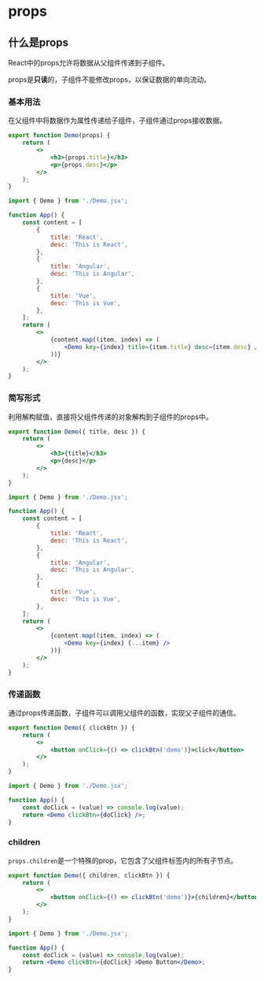 # props

## 什么是props
React中的props允许将数据从父组件传递到子组件。

props是**只读**的，子组件不能修改props，以保证数据的单向流动。

### 基本用法
在父组件中将数据作为属性传递给子组件，子组件通过props接收数据。
```jsx
export function Demo(props) {
    return (
        <>
            <h3>{props.title}</h3>
            <p>{props.desc}</p>
        </>
    );
}
```

```jsx
import { Demo } from './Demo.jsx';

function App() {
    const content = [
        {
            title: 'React',
            desc: 'This is React',
        },
        {
            title: 'Angular',
            desc: 'This is Angular',
        },
        {
            title: 'Vue',
            desc: 'This is Vue',
        },
    ];
    return (
        <>
            {content.map((item, index) => (
                <Demo key={index} title={item.title} desc={item.desc} />
            ))}
        </>
    );
}
```

### 简写形式
利用解构赋值，直接将父组件传递的对象解构到子组件的props中。
```jsx
export function Demo({ title, desc }) {
    return (
        <>
            <h3>{title}</h3>
            <p>{desc}</p>
        </>
    );
}
```
```jsx
import { Demo } from './Demo.jsx';

function App() {
    const content = [
        {
            title: 'React',
            desc: 'This is React',
        },
        {
            title: 'Angular',
            desc: 'This is Angular',
        },
        {
            title: 'Vue',
            desc: 'This is Vue',
        },
    ];
    return (
        <>
            {content.map((item, index) => (
                <Demo key={index} {...item} />
            ))}
        </>
    );
}
```
### 传递函数
通过props传递函数，子组件可以调用父组件的函数，实现父子组件的通信。
```jsx
export function Demo({ clickBtn }) {
    return (
        <>
            <button onClick={() => clickBtn('demo')}>click</button>
        </>
    );
}
```
```jsx
import { Demo } from './Demo.jsx';

function App() {
    const doClick = (value) => console.log(value);
    return <Demo clickBtn={doClick} />;
}
```

### children
`props.children`是一个特殊的prop，它包含了父组件标签内的所有子节点。
```jsx
export function Demo({ children, clickBtn }) {
    return (
        <>
            <button onClick={() => clickBtn('demo')}>{children}</button>
        </>
    );
}
```
```jsx
import { Demo } from './Demo.jsx';

function App() {
    const doClick = (value) => console.log(value);
    return <Demo clickBtn={doClick} >Demo Button</Demo>;
}
```